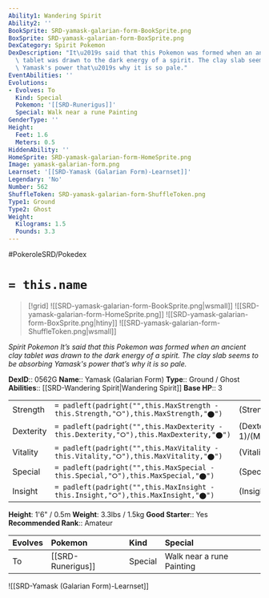 ```yaml
---
Ability1: Wandering Spirit
Ability2: ''
BookSprite: SRD-yamask-galarian-form-BookSprite.png
BoxSprite: SRD-yamask-galarian-form-BoxSprite.png
DexCategory: Spirit Pokemon
DexDescription: "It\u2019s said that this Pokemon was formed when an ancient clay\
  \ tablet was drawn to the dark energy of a spirit. The clay slab seems to be absorbing\
  \ Yamask's power that\u2019s why it is so pale."
EventAbilities: ''
Evolutions:
- Evolves: To
  Kind: Special
  Pokemon: '[[SRD-Runerigus]]'
  Special: Walk near a rune Painting
GenderType: ''
Height:
  Feet: 1.6
  Meters: 0.5
HiddenAbility: ''
HomeSprite: SRD-yamask-galarian-form-HomeSprite.png
Image: yamask-galarian-form.png
Learnset: '[[SRD-Yamask (Galarian Form)-Learnset]]'
Legendary: 'No'
Number: 562
ShuffleToken: SRD-yamask-galarian-form-ShuffleToken.png
Type1: Ground
Type2: Ghost
Weight:
  Kilograms: 1.5
  Pounds: 3.3
---
```


#PokeroleSRD/Pokedex

# `= this.name`

> [!grid]
> ![[SRD-yamask-galarian-form-BookSprite.png|wsmall]]
> ![[SRD-yamask-galarian-form-HomeSprite.png]]
> ![[SRD-yamask-galarian-form-BoxSprite.png|htiny]]
> ![[SRD-yamask-galarian-form-ShuffleToken.png|wsmall]]


*Spirit Pokemon*
*It’s said that this Pokemon was formed when an ancient clay tablet was drawn to the dark energy of a spirit. The clay slab seems to be absorbing Yamask's power that’s why it is so pale.*

**DexID**:: 0562G
**Name**:: Yamask (Galarian Form)
**Type**:: Ground / Ghost
**Abilities**:: [[SRD-Wandering Spirit|Wandering Spirit]]
**Base HP**:: 3

|           |                                                                                        |                                          |
| --------- | -------------------------------------------------------------------------------------- | ---------------------------------------- |
| Strength  | `= padleft(padright("",this.MaxStrength - this.Strength,"⭘"),this.MaxStrength,"⬤")`    | (Strength::2)/(MaxStrength::4)   |
| Dexterity | `= padleft(padright("",this.MaxDexterity - this.Dexterity,"⭘"),this.MaxDexterity,"⬤")` | (Dexterity:: 1)/(MaxDexterity::3) |
| Vitality  | `= padleft(padright("",this.MaxVitality - this.Vitality,"⭘"),this.MaxVitality,"⬤")`    | (Vitality::2)/(MaxVitality::5)   |
| Special   | `= padleft(padright("",this.MaxSpecial - this.Special,"⭘"),this.MaxSpecial,"⬤")`       | (Special::1)/(MaxSpecial::3)     |
| Insight   | `= padleft(padright("",this.MaxInsight - this.Insight,"⭘"),this.MaxInsight,"⬤")`       | (Insight::2)/(MaxInsight::4)     |

**Height**: 1'6" / 0.5m
**Weight**: 3.3lbs / 1.5kg
**Good Starter**:: Yes
**Recommended Rank**:: Amateur

| Evolves   | Pokemon           | Kind    | Special                   |
|:----------|:------------------|:--------|:--------------------------|
| To        | [[SRD-Runerigus]] | Special | Walk near a rune Painting |

![[SRD-Yamask (Galarian Form)-Learnset]]